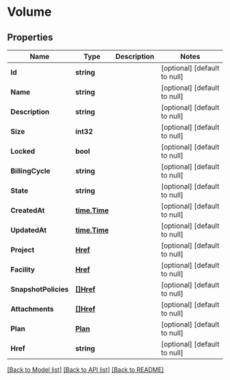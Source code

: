 # Volume

## Properties
Name | Type | Description | Notes
------------ | ------------- | ------------- | -------------
**Id** | **string** |  | [optional] [default to null]
**Name** | **string** |  | [optional] [default to null]
**Description** | **string** |  | [optional] [default to null]
**Size** | **int32** |  | [optional] [default to null]
**Locked** | **bool** |  | [optional] [default to null]
**BillingCycle** | **string** |  | [optional] [default to null]
**State** | **string** |  | [optional] [default to null]
**CreatedAt** | [**time.Time**](time.Time.md) |  | [optional] [default to null]
**UpdatedAt** | [**time.Time**](time.Time.md) |  | [optional] [default to null]
**Project** | [**Href**](Href.md) |  | [optional] [default to null]
**Facility** | [**Href**](Href.md) |  | [optional] [default to null]
**SnapshotPolicies** | [**[]Href**](Href.md) |  | [optional] [default to null]
**Attachments** | [**[]Href**](Href.md) |  | [optional] [default to null]
**Plan** | [**Plan**](Plan.md) |  | [optional] [default to null]
**Href** | **string** |  | [optional] [default to null]

[[Back to Model list]](../README.md#documentation-for-models) [[Back to API list]](../README.md#documentation-for-api-endpoints) [[Back to README]](../README.md)


